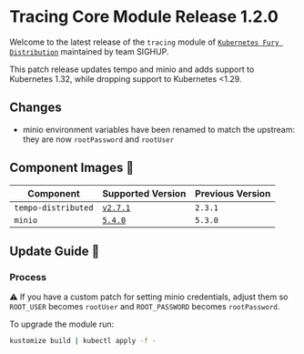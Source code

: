 # Tracing Core Module Release 1.2.0

Welcome to the latest release of the `tracing` module of [`Kubernetes Fury Distribution`](https://github.com/sighupio/fury-distribution)
maintained by team SIGHUP.

This patch release updates tempo and minio and adds support to Kubernetes 1.32, while dropping support to Kubernetes <1.29.

## Changes

- minio environment variables have been renamed to match the upstream: they are now `rootPassword` and `rootUser`

## Component Images 🚢

| Component           | Supported Version                                                                    | Previous Version |
| ------------------- | ------------------------------------------------------------------------------------ | ---------------- |
| `tempo-distributed` | [`v2.7.1`](https://github.com/grafana/tempo/releases/tag/v2.6.0)                     | `2.3.1`          |
| `minio`             | [`5.4.0`](https://github.com/minio/minio/releases/tag/RELEASE.2024-10-13T13-34-11Z)  | `5.3.0`          |

## Update Guide 🦮

### Process

⚠️ If you have a custom patch for setting minio credentials, adjust them so `ROOT_USER` becomes `rootUser` and `ROOT_PASSWORD` becomes `rootPassword`.

To upgrade the module run:

```bash
kustomize build | kubectl apply -f -
```
